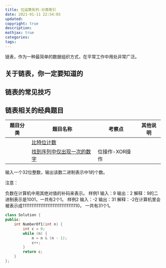 ```yaml
---
title: 位运算系列-分类索引
date: 2021-01-11 22:54:03
updated:
copyright: true
description: 
mathjax: true
categories:
tags: 
---
```


链表，作为一种最简单的数据组织方式，在平常工作中用处非常广泛。

## 关于链表，你一定要知道的

## 链表的常见技巧

## 链表相关的经典题目

|  题目分类 | 题目名称 |考察点   |其他说明|
|  ----  | ---- |----  |----  |
| | [比特位计数](bit_dp.html)  ||
| | [找到序列中仅出现一次的数字](../findNumsAppearOnce.html)  |位操作-XOR操作|

输入一个32位整数，输出该数二进制表示中1的个数。

注意：

负数在计算机中用其绝对值的补码来表示。
样例1
输入：9
输出：2
解释：9的二进制表示是1001，一共有2个1。
样例2
输入：-2
输出：31
解释：-2在计算机里会被表示成11111111111111111111111111111110，
      一共有31个1。

```cpp
class Solution {
public:
    int NumberOf1(int n) {
        int c = 0;
        while (n) {
            n = n & (n - 1);
            c++;
        }
        return c;
    }
};
```